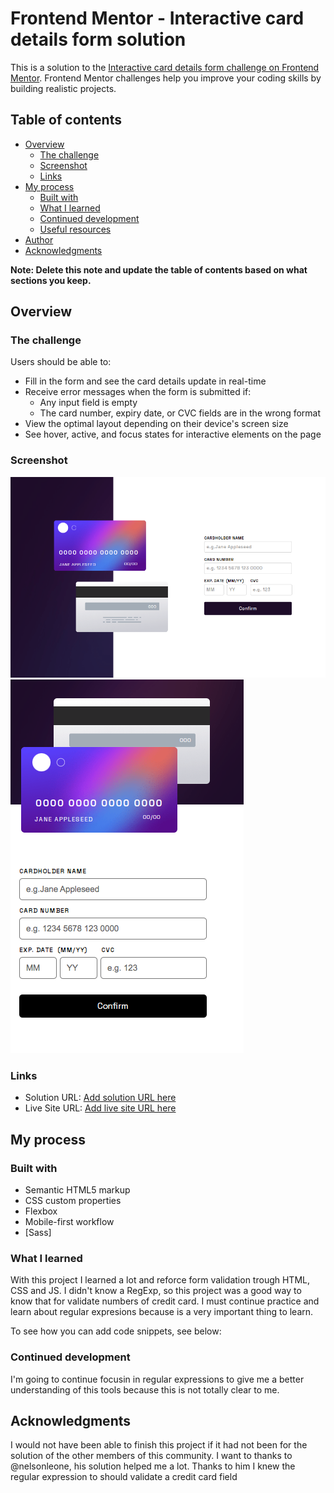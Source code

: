 # Frontend Mentor - Interactive card details form solution

This is a solution to the [Interactive card details form challenge on Frontend Mentor](https://www.frontendmentor.io/challenges/interactive-card-details-form-XpS8cKZDWw). Frontend Mentor challenges help you improve your coding skills by building realistic projects. 

## Table of contents

- [Overview](#overview)
  - [The challenge](#the-challenge)
  - [Screenshot](#screenshot)
  - [Links](#links)
- [My process](#my-process)
  - [Built with](#built-with)
  - [What I learned](#what-i-learned)
  - [Continued development](#continued-development)
  - [Useful resources](#useful-resources)
- [Author](#author)
- [Acknowledgments](#acknowledgments)

**Note: Delete this note and update the table of contents based on what sections you keep.**

## Overview

### The challenge

Users should be able to:

- Fill in the form and see the card details update in real-time
- Receive error messages when the form is submitted if:
  - Any input field is empty
  - The card number, expiry date, or CVC fields are in the wrong format
- View the optimal layout depending on their device's screen size
- See hover, active, and focus states for interactive elements on the page

### Screenshot

![](./images/ScreenShotCreditCardChallenge%20.png)
![](./images/ScreenShotCreditCardMobile.png)
### Links

- Solution URL: [Add solution URL here](https://github.com/arenascode/Interactive-card-details-form.git)
- Live Site URL: [Add live site URL here](https://your-live-site-url.com)

## My process

### Built with

- Semantic HTML5 markup
- CSS custom properties
- Flexbox
- Mobile-first workflow
- [Sass]


### What I learned

With this project I learned a lot and reforce form validation trough HTML, CSS and JS. I didn't know a RegExp, so this project was a good way to know that for validate numbers of credit card. I must continue practice and learn about regular expresions because is a very important thing to learn. 

To see how you can add code snippets, see below:


### Continued development

I'm going to continue focusin in regular expressions to give me a better understanding of this tools because this is not totally clear to me.


## Acknowledgments

I would not have been able to finish this project if it had not been for the solution of the other members of this community. I want to thanks to @nelsonleone, his solution helped me a lot. Thanks to him I knew the regular expression to should validate a credit card field

